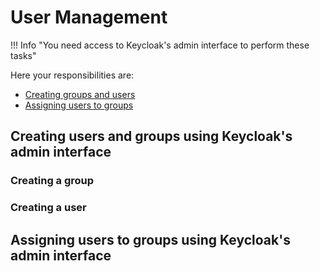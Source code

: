 # User Management

!!! Info "You need access to Keycloak's admin interface to perform these tasks"

Here your responsibilities are:

- [Creating groups and users](#creating-groups-and-users)
- [Assigning users to groups](#assigning-users-to-groups)

## Creating users and groups using Keycloak's admin interface

### Creating a group

### Creating a user

## Assigning users to groups using Keycloak's admin interface

